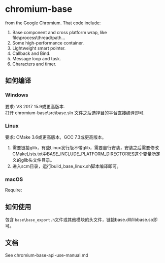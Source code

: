 # chromium-base

from the Google Chromium. That code include:
1. Base component and cross platform wrap, like file\process\thread\path...
2. Some high-performance container.
3. Lightweight smart pointer.
4. Callback and Bind.
5. Message loop and task.
6. Characters and timer.

## 如何编译
### Windows
要求: VS 2017 15.9或更高版本.  
打开 chromium-base\src\base.sln 文件之后选择目的平台直接编译即可.
### Linux
要求: CMake 3.6或更高版本，GCC 7.3或更高版本。  
1. 需要链接glib，有些Linux发行版不带glib，需要自行安装，安装之后需要修改CMakeLists.txt中BASE\_INCLUDE\_PLATFORM\_DIRECTORIES这个变量所定义的glib头文件目录。
2. 进入scm目录，运行build\_base\_linux.sh脚本编译即可。
### macOS
Require:

## 如何使用
包含 ```base\base_export.h```文件或其他模块的头文件，链接base.dll/libbase.so即可。

## 文档
See chromium-base-api-use-manual.md